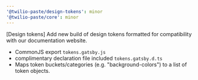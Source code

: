 ```yaml
---
'@twilio-paste/design-tokens': minor
'@twilio-paste/core': minor
---
```


[Design tokens] Add new build of design tokens formatted for compatibility with our documentation website.

- CommonJS export `tokens.gatsby.js`
- complimentary declaration file included `tokens.gatsby.d.ts`
- Maps token buckets/categories (e.g. "background-colors") to a list of token objects.
